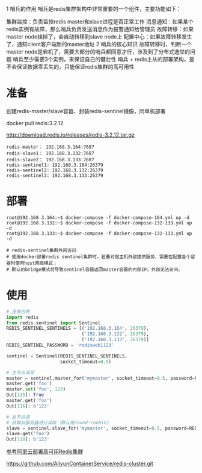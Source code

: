 
1 哨兵的作用
哨兵是redis集群架构中非常重要的一个组件，主要功能如下： 

集群监控：负责监控redis master和slave进程是否正常工作 
消息通知：如果某个redis实例有故障，那么哨兵负责发送消息作为报警通知给管理员 
故障转移：如果master node挂掉了，会自动转移到slave node上 
配置中心：如果故障转移发生了，通知client客户端新的master地址
2 哨兵的核心知识
故障转移时，判断一个master node是宕机了，需要大部分的哨兵都同意才行，涉及到了分布式选举的问题
哨兵至少需要3个实例，来保证自己的健壮性
哨兵 + redis主从的部署架构，是不会保证数据零丢失的，只能保证redis集群的高可用性

# 准备
创建redis-master/slave容器、封装redis-sentinel镜像，同单机部署

docker pull redis:3.2.12

http://download.redis.io/releases/redis-3.2.12.tar.gz

```shell
redis-master： 192.168.3.164:7687
redis-slave1： 192.168.3.132:7687
redis-slave2： 192.168.3.133:7687
redis-sentinel1: 192.168.3.164:26379
redis-sentinel2: 192.168.3.132:26379
redis-sentinel3: 192.168.3.133:26379
```

# 部署

```shell
root@192.168.3.164:~$ docker-compose -f docker-compose-164.yml up -d
root@192.168.3.132:~$ docker-compose -f docker-compose-132-133.yml up -d
root@192.168.3.133:~$ docker-compose -f docker-compose-132-133.yml up -d

# redis-sentinel集群外网访问
# 使用docker部署redis sentinel集群时，若要对宿主机外部提供服务，需要在配置各个容器时使用host网络模式；
# 默认的bridge模式将导致sentinel容器返回master容器的内部IP，外部无法访问。

```

# 使用
```python
# 连接示例
import redis
from redis.sentinel import Sentinel
REDIS_SENTINEL_SENTINELS = [('192.168.3.164', 26379),
                            ('192.168.3.132', 26379),
                            ('192.168.3.133', 26379)]
REDIS_SENTINEL_PASSWORD = 'redisweb1123'

sentinel = Sentinel(REDIS_SENTINEL_SENTINELS, 
                    socket_timeout=0.5)

# 主节点读写
master = sentinel.master_for('mymaster', socket_timeout=0.5, password=REDIS_SENTINEL_PASSWORD, db=0)
master.get('foo')
master.set('foo', 123)
Out[115]: True
master.get('foo')
Out[116]: b'123'

# 从节点读
# 获取从服务器进行读取（默认是round-roubin）
slave = sentinel.slave_for('mymaster', socket_timeout=0.5, password=REDIS_SENTINEL_PASSWORD, db=0)
slave.get('foo')
Out[118]: b'123'
```

[参考阿里云部署高可用Redis集群](https://yq.aliyun.com/articles/57953)

https://github.com/AliyunContainerService/redis-cluster.git


